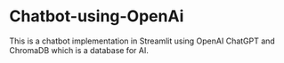 # Chatbot-using-OpenAi
This is a chatbot implementation in Streamlit using OpenAI ChatGPT and ChromaDB which is a database for AI.
